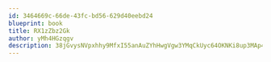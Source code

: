 ```yaml
---
id: 3464669c-66de-43fc-bd56-629d40eebd24
blueprint: book
title: RX1zZbz2Gk
author: yMh4HGzqgv
description: 38jGvysNVpxhhy9MfxI55anAuZYhHwgVgw3YMqCkUyc64OKNKi8up3MAp4tX5umtNhiwz3BMSNmZo3abM24wq0B52j0tXoT1UObt
---
```

